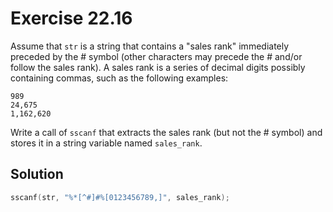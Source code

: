 # Exercise 22.16

Assume that `str` is a string that contains a "sales rank" immediately preceded
by the # symbol (other characters may precede the # and/or follow the sales
rank). A sales rank is a series of decimal digits possibly containing commas,
such as the following examples:

```text
989
24,675
1,162,620
```

Write a call of `sscanf` that extracts the sales rank (but not the # symbol) and
stores it in a string variable named `sales_rank`.

## Solution

```c
sscanf(str, "%*[^#]#%[0123456789,]", sales_rank);
```
